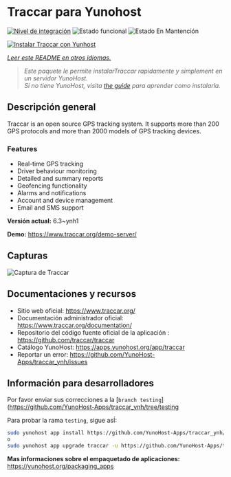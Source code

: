 <!--
Este archivo README esta generado automaticamente<https://github.com/YunoHost/apps/tree/master/tools/readme_generator>
No se debe editar a mano.
-->

# Traccar para Yunohost

[![Nivel de integración](https://dash.yunohost.org/integration/traccar.svg)](https://ci-apps.yunohost.org/ci/apps/traccar/) ![Estado funcional](https://ci-apps.yunohost.org/ci/badges/traccar.status.svg) ![Estado En Mantención](https://ci-apps.yunohost.org/ci/badges/traccar.maintain.svg)

[![Instalar Traccar con Yunhost](https://install-app.yunohost.org/install-with-yunohost.svg)](https://install-app.yunohost.org/?app=traccar)

*[Leer este README en otros idiomas.](./ALL_README.md)*

> *Este paquete le permite instalarTraccar rapidamente y simplement en un servidor YunoHost.*  
> *Si no tiene YunoHost, visita [the guide](https://yunohost.org/install) para aprender como instalarla.*

## Descripción general

Traccar is an open source GPS tracking system. It supports more than 200 GPS protocols and more than 2000 models of GPS tracking devices.

### Features

- Real-time GPS tracking
- Driver behaviour monitoring
- Detailed and summary reports
- Geofencing functionality
- Alarms and notifications
- Account and device management
- Email and SMS support


**Versión actual:** 6.3~ynh1

**Demo:** <https://www.traccar.org/demo-server/>

## Capturas

![Captura de Traccar](./doc/screenshots/screenshot.png)

## Documentaciones y recursos

- Sitio web oficial: <https://www.traccar.org/>
- Documentación administrador oficial: <https://www.traccar.org/documentation/>
- Repositorio del código fuente oficial de la aplicación : <https://github.com/traccar/traccar>
- Catálogo YunoHost: <https://apps.yunohost.org/app/traccar>
- Reportar un error: <https://github.com/YunoHost-Apps/traccar_ynh/issues>

## Información para desarrolladores

Por favor enviar sus correcciones a la [`branch testing`](https://github.com/YunoHost-Apps/traccar_ynh/tree/testing

Para probar la rama `testing`, sigue asÍ:

```bash
sudo yunohost app install https://github.com/YunoHost-Apps/traccar_ynh/tree/testing --debug
o
sudo yunohost app upgrade traccar -u https://github.com/YunoHost-Apps/traccar_ynh/tree/testing --debug
```

**Mas informaciones sobre el empaquetado de aplicaciones:** <https://yunohost.org/packaging_apps>
